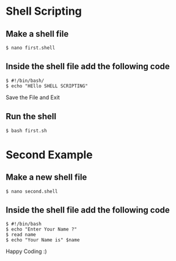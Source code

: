 # Shell Scripting

## Make a shell file
    $ nano first.shell
    
## Inside the shell file add the following code
    $ #!/bin/bash/
    $ echo "HEllo SHELL SCRIPTING"
    
 Save the File and Exit
 
 ## Run the shell 
    $ bash first.sh
 
 # Second Example
 
 ## Make a new shell file
    $ nano second.shell
 
 ## Inside the shell file add the following code
    $ #!/bin/bash
    $ echo "Enter Your Name ?"
    $ read name
    $ echo "Your Name is" $name
    
  
    
 Happy Coding :)
